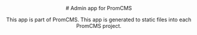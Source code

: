 <center>
# Admin app for PromCMS

This app is part of PromCMS. This app is generated to static files into each PromCMS project. 
</center>